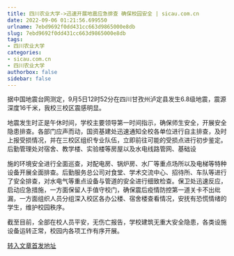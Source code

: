 ```yaml
---
title: 四川农业大学->迅速开展地震应急排查 确保校园安全 | sicau.com.cn
date: 2022-09-06 01:21:56.699550
urlname: 7ebd9692f0dd431cc663d9865000e8db
slug: 7ebd9692f0dd431cc663d9865000e8db
tags: 
- 四川农业大学
categories:
- sicau.com.cn
- 四川农业大学
authorbox: false
sidebar: false
---
```

据中国地震台网测定，9月5日12时52分在四川甘孜州泸定县发生6.8级地震，震源深度16千米，我校三校区震感明显。  

地震发生时正是午休时间，学校主要领导第一时间指示，确保师生安全，开展安全隐患排查。各部门应声而动，国资基建处迅速通知全校各单位进行自主排查，及时上报受损情况，并在三校区组织专业队伍，立即前往可能的受损点进行初步鉴定。后勤管理处对宿舍、教学楼、实验楼等房屋以及水电线路管网、基础设
<!--more-->
施的环境安全进行全面巡查，对配电房、锅炉房、水厂等重点场所以及电梯等特种设备开展全面排查。后勤服务总公司对食堂、学术交流中心、招待所、车队等进行了安全排查，对水电气等重点设备与管道的安全进行细致检查。保卫处迅速反应，启动应急措施，一方面保留人手值守校门，确保震后疫情防控第一道关卡不出纰漏，一方面组织人员分组深入校区各办公楼、宿舍楼查看情况，安抚有恐慌情绪的学生，维护校园秩序。

截至目前，全部在校人员平安，无伤亡报告，学校建筑无重大安全隐患，各类设施设备运转正常，校园内各项工作有序开展。



[转入文章首发地址](https://news.sicau.edu.cn/info/1078/69386.htm)